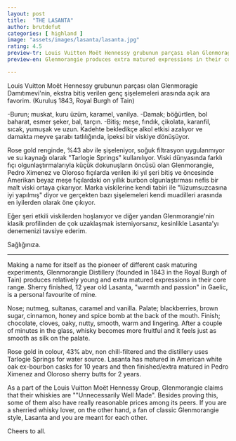 ```yaml
---
layout: post
title:  "THE LASANTA"
author: brutdefut
categories: [ highland ]
image: "assets/images/lasanta/lasanta.jpg"
rating: 4.5
preview-tr: Louis Vuitton Moët Hennessy grubunun parçası olan Glenmoragie Damıtımevi'nin, ekstra bitiş verilen genç şişelemeleri arasında açık ara favorim. 
preview-en: Glenmorangie produces extra matured expressions in their core range and sherry finished, 12 year old Lasanta is a personal favourite. 

---
```


Louis Vuitton Moët Hennessy grubunun parçası olan Glenmoragie Damıtımevi'nin, ekstra bitiş verilen genç şişelemeleri arasında açık ara favorim. (Kuruluş 1843, Royal Burgh of Tain)

-Burun; muskat, kuru üzüm, karamel, vanilya. 
-Damak; böğürtlen, bol baharat, esmer şeker, bal, tarçın.
-Bitiş; meşe, fındık, çikolata, karanfil, sıcak, yumuşak ve uzun. 
Kadehte bekledikçe alkol etkisi azalıyor ve damakta meyve şarabı tatlılığında, ipeksi bir viskiye dönüşüyor. 

Rose gold renginde, %43 abv ile şişeleniyor, soğuk filtrasyon uygulanmıyor ve su kaynağı olarak "Tarlogie Springs" kullanılıyor. 
Viski dünyasında farklı fıçı olgunlaştırmalarıyla küçük dokunuşların öncüsü olan Glenmorangie, Pedro Ximenez ve Oloroso fıçılarda verilen iki yıl şeri bitiş ve öncesinde Amerikan beyaz meşe fıçılardaki on yıllık burbon olgunlaştırması nefis bir malt viski ortaya çıkarıyor. 
Marka viskilerine kendi tabiri ile "lüzumsuzcasına iyi yapılmış" diyor ve gerçekten bazı şişelemeleri kendi muadilleri arasında en iyilerden olarak öne çıkıyor. 

Eğer şeri etkili viskilerden hoşlanıyor ve diğer yandan Glenmorangie'nin klasik profilinden de çok uzaklaşmak istemiyorsanız, kesinlikle Lasanta'yı denemenizi tavsiye ederim. 

Sağlığınıza.    
 
-----------------------------------------------

<p id="english"></p>

Making a name for itself as the pioneer of different cask maturing experiments, Glenmorangie Distillery (founded in 1843 in the Royal Burgh of Tain) produces relatively young and extra matured expressions in their core range. Sherry finished, 12 year old Lasanta, "warmth and passion" in Gaelic, is a personal favourite of mine. 

Nose; nutmeg, sultanas, caramel and vanilla. 
Palate; blackberries, brown sugar, cinnamon, honey and spice bomb at the back of the mouth. 
Finish; chocolate, cloves, oaky, nutty, smooth, warm and lingering. 
After a couple of minutes in the glass, whisky becomes more fruitful and it feels just as smooth as silk on the palate. 

Rose gold in colour, 43% abv, non chill-filtered and the distillery uses Tarlogie Springs for water source. Lasanta has matured in American white oak ex-bourbon casks for 10 years and then finished/extra matured in Pedro Ximenez and Oloroso sherry butts for 2 years. 

As a part of the Louis Vuitton Moët Hennessy Group, Glenmorangie claims that their whiskies are ""Unnecessarily Well Made". Besides proving this, some of them also have really reasonable prices among its peers.
If you are a sherried whisky lover, on the other hand, a fan of classic Glenmorangie style, Lasanta and you are meant for each other. 

Cheers to all.   
